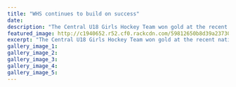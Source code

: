 ```yaml
---
title: "WHS continues to build on success"
date: 
description: "The Central U18 Girls Hockey Team won gold at the recent national competition with the Boys team winning silver. WHS had three players in each team..."
featured_image: http://c1940652.r52.cf0.rackcdn.com/59812650b8d39a237300009c/U18-girls-gold-boys-silver-july-2017-MUL.jpg
excerpt: "The Central U18 Girls Hockey Team won gold at the recent national competition with the Boys team winning silver. Whanganui High School had three players in each team."
gallery_image_1: 
gallery_image_2: 
gallery_image_3: 
gallery_image_4: 
gallery_image_5: 
---
```

